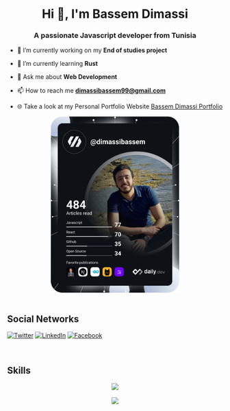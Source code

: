 <h1 align="center">Hi 👋, I'm Bassem Dimassi</h1>
<h3 align="center">A passionate Javascript developer from Tunisia</h3>

    
- 🔭 I’m currently working on my **End of studies project**

- 🌱 I’m currently learning **Rust**

- 💬 Ask me about **Web Development**

- 📫 How to reach me **dimassibassem99@gmail.com**

- 🌐 Take a look at my Personal Portfolio Website [Bassem Dimassi Portfolio](https://www.bassemdimassi.works/)


 <div align="center" >   
 <a href="https://app.daily.dev/dimassibassem">
     <img src="https://github.com/dimassibassem/dimassibassem/blob/main/devcard.svg" width="300" alt="Bassem Dimassi's Dev Card"/>
    </a>
</div>
<br>
<h2>Social Networks</h2>

[![Twitter][1.2]][1] [![LinkedIn][2.2]][2] [![Facebook][3.2]][3]

[1.2]: https://s4.uupload.ir/files/twitter_prkb.png
[2.2]: https://s4.uupload.ir/files/linkedin_amwn.png
[3.2]: https://cdn.icon-icons.com/icons2/836/PNG/48/Facebook_icon-icons.com_66805.png

[1]: https://twitter.com/dimassibassem
[2]: https://www.linkedin.com/in/dimassibassem/
[3]: https://www.facebook.com/dimassi.bassem

<br>
<h2>Skills</h2>

<p align="center">
  <a href="https://skillicons.dev">
    <img src="https://skillicons.dev/icons?i=git,vscode,react,html,css,js,ts,bootstrap,tailwind,next,vercel,flask,redux" />
  </a>
</p>
<p align="center">
  <a href="https://skillicons.dev">
    <img src="https://skillicons.dev/icons?i=python,selenium,express,mysql,electron,idea,prisma,docker,github,cs,dotnet,nodejs,postgres" />
  </a>
</p>
